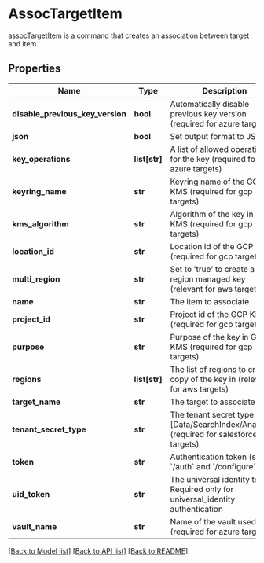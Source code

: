 # AssocTargetItem

assocTargetItem is a command that creates an association between target and item.
## Properties
Name | Type | Description | Notes
------------ | ------------- | ------------- | -------------
**disable_previous_key_version** | **bool** | Automatically disable previous key version (required for azure targets) | [optional] 
**json** | **bool** | Set output format to JSON | [optional] 
**key_operations** | **list[str]** | A list of allowed operations for the key (required for azure targets) | [optional] 
**keyring_name** | **str** | Keyring name of the GCP KMS (required for gcp targets) | [optional] 
**kms_algorithm** | **str** | Algorithm of the key in GCP KMS (required for gcp targets) | [optional] 
**location_id** | **str** | Location id of the GCP KMS (required for gcp targets) | [optional] 
**multi_region** | **str** | Set to &#39;true&#39; to create a multi region managed key (relevant for aws targets) | [optional] [default to 'false']
**name** | **str** | The item to associate | 
**project_id** | **str** | Project id of the GCP KMS (required for gcp targets) | [optional] 
**purpose** | **str** | Purpose of the key in GCP KMS (required for gcp targets) | [optional] 
**regions** | **list[str]** | The list of regions to create a copy of the key in (relevant for aws targets) | [optional] 
**target_name** | **str** | The target to associate | 
**tenant_secret_type** | **str** | The tenant secret type [Data/SearchIndex/Analytics] (required for salesforce targets) | [optional] 
**token** | **str** | Authentication token (see &#x60;/auth&#x60; and &#x60;/configure&#x60;) | [optional] 
**uid_token** | **str** | The universal identity token, Required only for universal_identity authentication | [optional] 
**vault_name** | **str** | Name of the vault used (required for azure targets) | [optional] 

[[Back to Model list]](../README.md#documentation-for-models) [[Back to API list]](../README.md#documentation-for-api-endpoints) [[Back to README]](../README.md)



